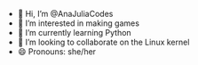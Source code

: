 - 👋 Hi, I’m @AnaJuliaCodes
- 👀 I’m interested in making games
- 🌱 I’m currently learning Python
- 💞️ I’m looking to collaborate on the Linux kernel
- 😄 Pronouns: she/her
